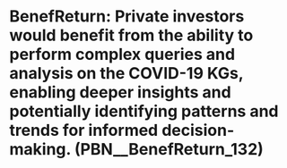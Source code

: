 # BenefReturn: __Private investors would benefit from the ability to perform complex queries and analysis on the COVID-19 KGs, enabling deeper insights and potentially identifying patterns and trends for informed decision-making.__ (PBN__BenefReturn_132)

